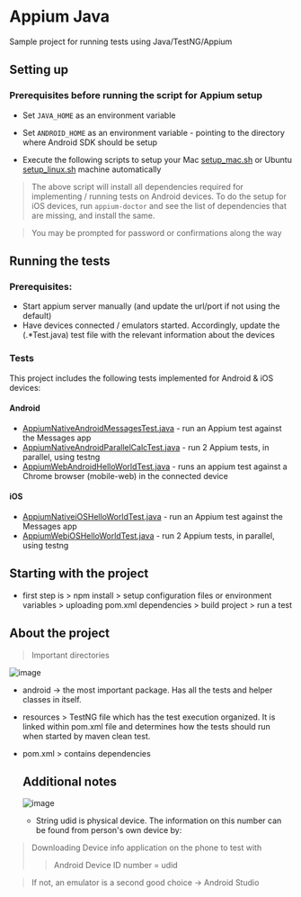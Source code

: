 # Appium Java 
Sample project for running tests using Java/TestNG/Appium 

## Setting up 
### Prerequisites before running the script for Appium setup 
* Set `JAVA_HOME` as an environment variable

* Set `ANDROID_HOME` as an environment variable - pointing to the directory where Android SDK should be setup

* Execute the following scripts to setup your Mac [setup_mac.sh](setup_mac.sh) or Ubuntu [setup_linux.sh](setup_linux.sh) machine automatically 
> The above script will install all dependencies required for implementing / running tests on Android devices. To do the setup for iOS devices, run `appium-doctor` and see the list of dependencies that are missing, and install the same.

> You may be prompted for password or confirmations along the way 

## Running the tests
### Prerequisites:
* Start appium server manually (and update the url/port if not using the default)
* Have devices connected / emulators started. Accordingly, update the (.*Test.java) test file with the relevant information about the devices

### Tests
This project includes the following tests implemented for Android & iOS devices:

#### Android
* [AppiumNativeAndroidMessagesTest.java](src/test/java/com/eot/sample/android/AppiumNativeAndroidMessagesTest.java) - run an Appium test against the Messages app
* [AppiumNativeAndroidParallelCalcTest.java](src/test/java/com/eot/sample/android/AppiumNativeAndroidParallelCalcTest.java) - run 2 Appium tests, in parallel, using testng
* [AppiumWebAndroidHelloWorldTest.java](src/test/java/com/eot/sample/android/AppiumWebAndroidHelloWorldTest.java) - runs an appium test against a Chrome browser (mobile-web) in the connected device

#### iOS
* [AppiumNativeiOSHelloWorldTest.java](src/test/java/com/eot/sample/ios/AppiumNativeiOSHelloWorldTest.java) - run an Appium test against the Messages app
* [AppiumWebiOSHelloWorldTest.java](src/test/java/com/eot/sample/ios/AppiumWebiOSHelloWorldTest.java) - run 2 Appium tests, in parallel, using testng

## Starting with the project

* first step is 
      > npm install
      > setup configuration files or environment variables
      > uploading pom.xml dependencies
      > build project
      > run a test

  
## About the project

> Important directories


![image](https://github.com/Dajana-jpg/Masters_Thesis/assets/80062808/d4910a4e-e72a-4bd9-b706-cd2e06c890c4)


* android -> the most important package. Has all the tests and helper classes in itself.
* resources > TestNG file which has the test execution organized. It is linked within pom.xml file and determines how the tests should run when started by maven clean test.
* pom.xml > contains dependencies

  ## Additional notes
  ![image](https://github.com/Dajana-jpg/Masters_Thesis/assets/80062808/1e8ee48a-c637-4cf9-a1f0-9916646b4456)
  * String udid is physical device. The information on this number can be found from person's own device by:
>Downloading Device info application on the phone to test with
>>Android Device ID number = udid

>If not, an emulator is a second good choice -> Android Studio

